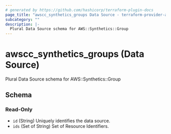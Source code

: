 ```yaml
---
# generated by https://github.com/hashicorp/terraform-plugin-docs
page_title: "awscc_synthetics_groups Data Source - terraform-provider-awscc"
subcategory: ""
description: |-
  Plural Data Source schema for AWS::Synthetics::Group
---
```


# awscc_synthetics_groups (Data Source)

Plural Data Source schema for AWS::Synthetics::Group



<!-- schema generated by tfplugindocs -->
## Schema

### Read-Only

- `id` (String) Uniquely identifies the data source.
- `ids` (Set of String) Set of Resource Identifiers.
